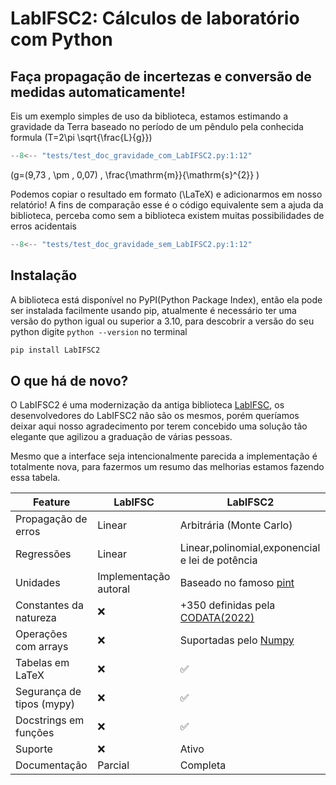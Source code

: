 # **LabIFSC2: Cálculos de laboratório com Python**

## Faça propagação de incertezas e conversão de medidas **automaticamente**!

Eis um exemplo simples de uso da biblioteca, estamos estimando a gravidade da Terra baseado no período de um pêndulo pela conhecida formula \(T=2\pi \sqrt{\frac{L}{g}}\)
```py title="Estimativa da gravidade (com LabIFSC2)"
--8<-- "tests/test_doc_gravidade_com_LabIFSC2.py:1:12"
```

\(g=(9,73 \, \pm \, 0,07) \, 
\frac{\mathrm{m}}{\mathrm{s}^{2}} \)


Podemos copiar o resultado em formato \(\LaTeX\) e adicionarmos em nosso relatório! A fins de comparação esse é o código equivalente sem a ajuda da biblioteca, perceba como sem a biblioteca existem muitas possibilidades de erros acidentais

```py title="Estimativa da gravidade (sem LabIFSC2)"
--8<-- "tests/test_doc_gravidade_sem_LabIFSC2.py:1:12"
```
## Instalação
A biblioteca está disponível no PyPI(Python Package Index), então ela pode ser instalada facilmente usando pip, atualmente é necessário ter uma versão do python igual ou superior a 3.10, para descobrir a versão do seu python digite `python --version` no terminal
```bash
pip install LabIFSC2
```

## O que há de novo?
O LabIFSC2 é uma modernização da antiga biblioteca [LabIFSC](https://github.com/gjvnq/LabIFSC), os desenvolvedores do LabIFSC2 não são os mesmos, porém queríamos deixar aqui nosso agradecimento por terem concebido uma solução tão elegante que agilizou a graduação de várias pessoas.


Mesmo que a interface seja intencionalmente parecida a implementação é totalmente nova, para fazermos um resumo das melhorias estamos fazendo essa tabela.


| Feature         | LabIFSC       | LabIFSC2      |
|-----------------|---------------|---------------|
| Propagação de erros | Linear      | Arbitrária (Monte Carlo)          |
| Regressões        |   Linear    |  Linear,polinomial,exponencial e lei de potência | 
| Unidades | Implementação autoral | Baseado no famoso [pint](https://pint.readthedocs.io/)
| Constantes da natureza| ❌ | +350  definidas pela [CODATA(2022)](https://codata.org/initiatives/data-science-and-stewardship/fundamental-physical-constants/)
| Operações com arrays| ❌ | Suportadas pelo [Numpy](numpy.org) 
| Tabelas em LaTeX | ❌| ✅ 
| Segurança de tipos (mypy)| ❌ | ✅ 
| Docstrings em funções | ❌ | ✅
| Suporte         | ❌ | Ativo         |
| Documentação    | Parcial      | Completa      |